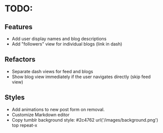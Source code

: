 # TODO:

## Features
* Add user display names and blog descriptions
* Add "followers" view for individual blogs (link in dash)

## Refactors
* Separate dash views for feed and blogs
* Show blog view immediately if the user navigates directly (skip feed view)

## Styles
* Add animations to new post form on removal.
* Customize Markdown editor
* Copy tumblr background style: #2c4762 url('/images/background.png') top repeat-x